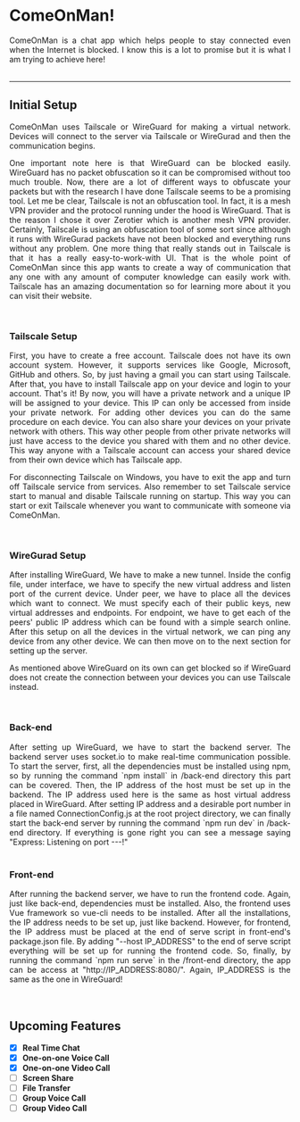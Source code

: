 # ComeOnMan!

<div align="justify">
ComeOnMan is a chat app which helps people to stay connected even when the Internet is blocked. I know this is a lot to promise but it is what I am trying to achieve here!
</div>

<br />

---

## Initial Setup

<div align="justify">
ComeOnMan uses Tailscale or WireGuard for making a virtual network. Devices will connect to the server via Tailscale or WireGurad and then the communication begins.

One important note here is that WireGuard can be blocked easily. WireGuard has no packet obfuscation so it can be compromised without too much trouble. Now, there are a lot of different ways to obfuscate your packets but with the research I have done Tailscale seems to be a promising tool. Let me be clear, Tailscale is not an obfuscation tool. In fact, it is a mesh VPN provider and the protocol running under the hood is WireGuard. That is the reason I chose it over Zerotier which is another mesh VPN provider. Certainly, Tailscale is using an obfuscation tool of some sort since although it runs with WireGurad packets have not been blocked and everything runs without any problem. One more thing that really stands out in Tailscale is that it has a really easy-to-work-with UI. That is the whole point of ComeOnMan since this app wants to create a way of communication that any one with any amount of computer knowledge can easily work with. Tailscale has an amazing documentation so for learning more about it you can visit their website.
</div>

<br />

### Tailscale Setup

<div align="justify">
First, you have to create a free account. Tailscale does not have its own account system. However, it supports services like Google, Microsoft, GitHub and others. So, by just having a gmail you can start using Tailscale. After that, you have to install Tailscale app on your device and login to your account. That's it! By now, you will have a private network and a unique IP will be assigned to your device. This IP can only be accessed from inside your private network. For adding other devices you can do the same procedure on each device. You can also share your devices on your private network with others. This way other people from other private networks will just have access to the device you shared with them and no other device. This way anyone with a Tailscale account can access your shared device from their own device which has Tailscale app.

For disconnecting Tailscale on Windows, you have to exit the app and turn off Tailscale service from services. Also remember to set Tailscale service start to manual and disable Tailscale running on startup. This way you can start or exit Tailscale whenever you want to communicate with someone via ComeOnMan.
</div>

<br />

### WireGurad Setup

<div align="justify">
After installing WireGuard, We have to make a new tunnel. Inside the config file, under interface, we have to specify the new virtual address and listen port of the current device. Under peer, we have to place all the devices which want to connect. We must specify each of their public keys, new virtual addresses and endpoints. For endpoint, we have to get each of the peers' public IP address which can be found with a simple search online. After this setup on all the devices in the virtual network, we can ping any device from any other device. We can then move on to the next section for setting up the server.

As mentioned above WireGuard on its own can get blocked so if WireGuard does not create the connection between your devices you can use Tailscale instead.
</div>

<br />

### Back-end

<div align="justify">
After setting up WireGuard, we have to start the backend server. The backend server uses socket.io to make real-time communication possible. To start the server, first, all the dependencies must be installed using npm, so by running the command `npm install` in /back-end directory this part can be covered. Then, the IP address of the host must be set up in the backend. The IP address used here is the same as host virtual address placed in WireGuard. After setting IP address and a desirable port number in a file named ConnectionConfig.js at the root project directory, we can finally start the back-end server by running the command `npm run dev` in /back-end directory. If everything is gone right you can see a message saying "Express: Listening on port ---!"
</div>

<br />

### Front-end

<div align="justify">
After running the backend server, we have to run the frontend code. Again, just like back-end, dependencies must be installed. Also, the frontend uses Vue framework so vue-cli needs to be installed. After all the installations, the IP address needs to be set up, just like backend. However, for frontend, the IP address must be placed at the end of serve script in front-end's package.json file. By adding "--host IP_ADDRESS" to the end of serve script everything will be set up for running the frontend code. So, finally, by running the command `npm run serve` in the /front-end directory, the app can be access at "http://IP_ADDRESS:8080/". Again, IP_ADDRESS is the same as the one in WireGuard!
</div>

<br />
<br />

## Upcoming Features

- [x] **Real Time Chat**
- [x] **One-on-one Voice Call**
- [x] **One-on-one Video Call**
- [ ] **Screen Share**
- [ ] **File Transfer**
- [ ] **Group Voice Call**
- [ ] **Group Video Call**